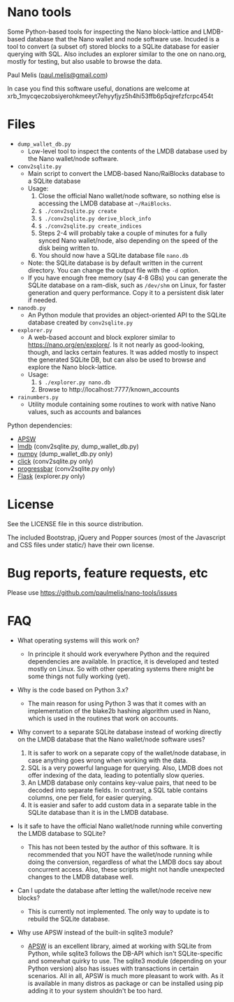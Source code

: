 Nano tools
==========

Some Python-based tools for inspecting the Nano block-lattice and LMDB-based
database that the Nano wallet and node software use. Incuded is a tool to
convert (a subset of) stored blocks to a SQLite database for easier querying
with SQL. Also includes an explorer similar to the one on nano.org, mostly for
testing, but also usable to browse the data.

Paul Melis (paul.melis@gmail.com)

In case you find this software useful, donations are welcome at
xrb_1mycqeczobsiyerohkmeeyt7ehyyfjyz5h4hi53ffb6p5qjrefzfcrpc454t


Files
=====

* `dump_wallet_db.py`
  - Low-level tool to inspect the contents of the LMDB database used by the
    Nano wallet/node software.
* `conv2sqlite.py`
  - Main script to convert the LMDB-based Nano/RaiBlocks database to a SQLite
    database
  - Usage:
    1. Close the official Nano wallet/node software, so nothing else is
       accessing the LMDB database at `~/RaiBlocks`.
    2. `$ ./conv2sqlite.py create`           
    3. `$ ./conv2sqlite.py derive_block_info`
    4. `$ ./conv2sqlite.py create_indices`
    5. Steps 2-4 will probably take a couple of minutes for a fully synced
       Nano wallet/node, also depending on the speed of the disk being written
       to.
    6. You should now have a SQLite database file `nano.db`
  - Note: the SQLite database is by default written in the current directory.
    You can change the output file with the `-d` option.
  - If you have enough free memory (say 4-8 GBs) you can
    generate the SQLite database on a ram-disk, such as `/dev/shm` on Linux, for
    faster generation and query performance. Copy it to a persistent disk later
    if needed.
* `nanodb.py`
  - An Python module that provides an object-oriented API to the SQLite database
    created by `conv2sqlite.py`
* `explorer.py`
  - A web-based account and block explorer similar to https://nano.org/en/explore/.
    Is it not nearly as good-looking, though, and lacks certain features. It was
    added mostly to inspect the generated SQLite DB, but can also be used to browse
    and explore the Nano block-lattice.
  - Usage:
    1. `$ ./explorer.py nano.db`
    2. Browse to http://localhost:7777/known_accounts
* `rainumbers.py`
  - Utility module containing some routines to work with native Nano values, such
    as accounts and balances

Python dependencies:
  - [APSW](https://pypi.python.org/pypi/apsw)
  - [lmdb](https://pypi.python.org/pypi/lmdb) (conv2sqlite.py, dump_wallet_db.py)
  - [numpy](http://www.numpy.org/) (dump_wallet_db.py only)
  - [click](https://pypi.python.org/pypi/click) (conv2sqlite.py only)
  - [progressbar](https://pypi.python.org/pypi/progressbar) (conv2sqlite.py only)
  - [Flask](http://flask.pocoo.org/) (explorer.py only)


License
=======

See the LICENSE file in this source distribution.

The included Bootstrap, jQuery and Popper sources (most of the
Javascript and CSS files under static/) have their own license.


Bug reports, feature requests, etc
==================================

Please use https://github.com/paulmelis/nano-tools/issues


FAQ
===

* What operating systems will this work on?
  - In principle it should work everywhere Python and the required dependencies
    are available. In practice, it is developed and tested mostly on Linux. So
    with other operating systems there might be some things not fully working (yet).    

* Why is the code based on Python 3.x?
  - The main reason for using Python 3 was that it comes with an implementation
    of the blake2b hashing algorithm used in Nano, which is used in the routines
    that work on accounts.

* Why convert to a separate SQLite database instead of working directly on
  the LMDB database that the Nano wallet/node software uses?
  1. It is safer to work on a separate copy of the wallet/node database, in case
     anything goes wrong when working with the data.
  2. SQL is a very powerful language for querying. Also, LMDB does not
     offer indexing of the data, leading to potentially slow queries.
  3. An LMDB database only contains key-value pairs, that need to be decoded
     into separate fields. In contrast, a SQL table contains columns, one
     per field, for easier querying.
  4. It is easier and safer to add custom data in a separate table in the
     SQLite database than it is in the LMDB database.

* Is it safe to have the official Nano wallet/node running while converting
  the LMDB database to SQLite?
  - This has not been tested by the author of this software. It is recommended
    that you NOT have the wallet/node running while doing the conversion,
    regardless of what the LMDB docs say about concurrent access. Also, these
    scripts might not handle unexpected changes to the LMDB database well.

* Can I update the database after letting the wallet/node receive new blocks?
  - This is currently not implemented. The only way to update is to rebuild 
    the SQLite database.

* Why use APSW instead of the built-in sqlite3 module?
  - [APSW](http://rogerbinns.github.io/apsw/) is an excellent library, aimed
    at working with SQLite from Python, while sqlite3 follows the DB-API
    which isn't SQLite-specific and somewhat quirky to use.
    The sqlite3 module (depending on your Python version) also has issues with
    transactions in certain scenarios. All in all, APSW is much more pleasant
    to work with. As it is available in many distros as package or can be
    installed using pip adding it to your system shouldn't be too hard.
